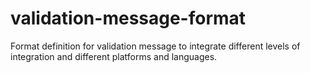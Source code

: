 # validation-message-format
Format definition for validation message to integrate different levels of integration and different platforms and languages.

